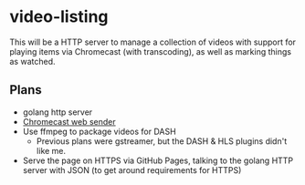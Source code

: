 # video-listing

This will be a HTTP server to manage a collection of videos with support for
playing items via Chromecast (with transcoding), as well as marking things as
watched.

## Plans

- golang http server
- [Chromecast web sender](https://developers.google.com/cast/docs/web_sender)
- Use ffmpeg to package videos for DASH
  - Previous plans were gstreamer, but the DASH & HLS plugins didn't like me.
- Serve the page on HTTPS via GitHub Pages, talking to the golang HTTP server
  with JSON (to get around requirements for HTTPS)
